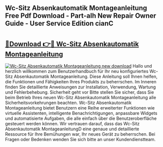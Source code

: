 ## Wc-Sitz Absenkautomatik Montageanleitung Free Pdf Download - Part-alh New Repair Owner Guide - User Service Edition cianC

# <h2><a href="http://df8jc0.blite.top/?on=Wc-Sitz+Absenkautomatik+Montageanleitung">🔗Download 👉🔴 Wc-Sitz Absenkautomatik Montageanleitung</a></h2>

[![Wc-Sitz Absenkautomatik Montageanleitung new download](https://i.imgur.com/lujVjoI.png)](http://df8jc0.blite.top/?on=Wc-Sitz+Absenkautomatik+Montageanleitung)
Hallo und herzlich willkommen zum Benutzerhandbuch für Ihr neu konfiguriertes Wc-Sitz Absenkautomatik Montageanleitung. Diese Anleitung soll Ihnen helfen, die Funktionen und Fähigkeiten Ihres Produkts zu beherrschen. Im Inneren finden Sie detaillierte Anweisungen zur Installation, Verwendung, Wartung und Fehlerbehebung. Sicherheit geht vor Bitte stellen Sie sicher, dass Sie beim Betrieb Ihres neuen Wc-Sitz Absenkautomatik Montageanleitung alle Sicherheitsvorkehrungen beachten. Wc-Sitz Absenkautomatik Montageanleitung bietet Benutzern eine Reihe erweiterter Funktionen wie virtuelle Assistenten, intelligente Benachrichtigungen, anpassbare Widgets und automatisierte Aufgaben, die alle einfach über die Benutzeroberfläche gesteuert werden können. Wir vertrauen darauf, dass das Wc-Sitz Absenkautomatik MontageanleitungD eine genaue und detaillierte Ressource für Ihre Bemühungen war, Ihr neues Gerät zu beherrschen. Bei Fragen oder Bedenken wenden Sie sich bitte an unser Kundendienstteam.
